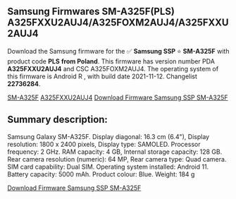 <h2>Samsung Firmwares SM-A325F(PLS) A325FXXU2AUJ4/A325FOXM2AUJ4/A325FXXU2AUJ4</h2>
Download the Samsung firmware for the ✅ <strong>Samsung SSP </strong> ⭐ <strong>SM-A325F</strong> with product code <strong>PLS</strong> <strong> from Poland</strong>. This firmware has version number PDA <strong>A325FXXU2AUJ4</strong> and CSC A325FOXM2AUJ4. The operating system of this firmware is Android R , with build date 2021-11-12. Changelist <strong>22736284</strong>.


[SM-A325F](https://samfirm.shop/samsung/model/SM-A325F)
[A325FXXU2AUJ4](https://samfirm.shop/samsung/pda/A325FXXU2AUJ4)
[Download Firmware Samsung SSP SM-A325F](https://samfirm.shop/samsung/firmware/474061)
<h2>Summary description:</h2>
<p>Samsung Galaxy SM-A325F. Display diagonal: 16.3 cm (6.4"), Display resolution: 1800 x 2400 pixels, Display type: SAMOLED. Processor frequency: 2 GHz. RAM capacity: 4 GB, Internal storage capacity: 128 GB. Rear camera resolution (numeric): 64 MP, Rear camera type: Quad camera. SIM card capability: Dual SIM. Operating system installed: Android 11. Battery capacity: 5000 mAh. Product colour: Blue. Weight: 184 g</p>


[Download Firmware Samsung SSP SM-A325F](https://samfirm.shop/samsung/firmware/474061)

